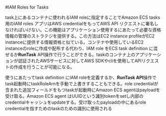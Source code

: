 #IAM Roles for Tasks

task上にあるコンテナに使われるIAM roleに指定することでAmazon ECS tasks用のIAM roles
アプリはAWS credentialをもってAWS API リクエストに署名しなければいけない。この機能はアプリケーション使用するにあたって必要な資格情報の管理のストラテジを提供する。この方法はEC2 instance profileがEC2 instanceに提供する情報資格と似ている。コンテナや使用しているEC2 instanceのroleに作成や配布する代わり、IAM role をECS task definition に混ぜるか**RunTask** API操作で行うことができる。taskのコンテナ上のアプリケーションが認証されたAWSサービスに対してAWS SDKやcliを使用してAPIリクエストの作成を行うことが可能になる。

使うにあたってtask definition にIAM roleを定義するか、**RunTask API**操作でtask起動時にtaskRoleArnを手動で上書きすることもできる。role credentialが含まれた追加フィールドをもつtaskが起動時にAmazon ECS agentはpayloadを受け取る。Amazon ECS agent はUUIDという識別tokenをsetし内部のcredentialキャッシュをupdateする。受け取ったpayloadの中にあるrole credentialを指すためのtaskのための識別に使用される
